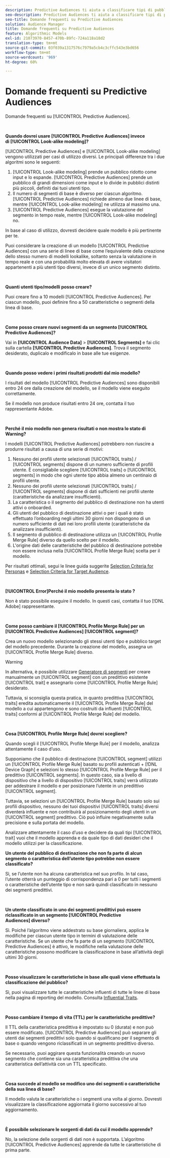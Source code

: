 ```yaml
---
description: Predictive Audiences ti aiuta a classificare tipi di pubblico sconosciuti in utenti tipo distinti in tempo reale utilizzando la scienza dei dati.
seo-description: Predictive Audiences ti aiuta a classificare tipi di pubblico sconosciuti in utenti tipo distinti in tempo reale utilizzando la scienza dei dati.
seo-title: Domande frequenti su Predictive Audiences
solution: Audience Manager
title: Domande frequenti su Predictive Audiences
feature: Algorithmic Models
exl-id: 21073970-8457-470b-89fc-724a118a18d2
translation-type: tm+mt
source-git-commit: 03f039a1317576c7979a5cb4c3cffc543e3bd656
workflow-type: tm+mt
source-wordcount: '969'
ht-degree: 60%

---
```


# Domande frequenti su Predictive Audiences

Domande frequenti su [!UICONTROL Predictive Audiences].

 

**Quando dovrei usare [!UICONTROL Predictive Audiences] invece di [!UICONTROL Look-alike modeling]?**

[!UICONTROL Predictive Audiences] e [!UICONTROL Look-alike modeling] vengono utilizzati per casi di utilizzo diversi. Le principali differenze tra i due algoritmi sono le seguenti:

1. [!UICONTROL Look-alike modeling] prende un pubblico ridotto come input e lo espande. [!UICONTROL Predictive Audiences] prende un pubblico di grandi dimensioni come input e lo divide in pubblici distinti più piccoli, definiti dai tuoi utenti tipo.
1. Il numero di segmenti di base è diverso per ciascun algoritmo. [!UICONTROL Predictive Audiences] richiede almeno due linee di base, mentre [!UICONTROL Look-alike modeling] ne utilizza al massimo una.
1. [!UICONTROL Predictive Audiences] esegue la valutazione del segmento in tempo reale, mentre [!UICONTROL Look-alike modeling] no.

In base al caso di utilizzo, dovresti decidere quale modello è più pertinente per te.

Puoi considerare la creazione di un modello [!UICONTROL Predictive Audiences] con una serie di linee di base come l’equivalente della creazione dello stesso numero di modelli lookalike, soltanto senza la valutazione in tempo reale e con una probabilità molto elevata di avere visitatori appartenenti a più utenti tipo diversi, invece di un unico segmento distinto.

 

**Quanti utenti tipo/modelli posso creare?**

Puoi creare fino a 10 modelli [!UICONTROL Predictive Audiences]. Per ciascun modello, puoi definire fino a 50 caratteristiche o segmenti della linea di base.

 

**Come posso creare nuovi segmenti da un segmento [!UICONTROL Predictive Audiences]?**

Vai in **[!UICONTROL Audience Data]** > **[!UICONTROL Segments]** e fai clic sulla cartella **[!UICONTROL Predictive Audiences]**. Trova il segmento desiderato, duplicalo e modificalo in base alle tue esigenze.

 

**Quando posso vedere i primi risultati prodotti dal mio modello?**

I risultati del modello [!UICONTROL Predictive Audiences] sono disponibili entro 24 ore dalla creazione del modello, se il modello viene eseguito correttamente.

Se il modello non produce risultati entro 24 ore, contatta il tuo rappresentante Adobe.

 

**Perché il mio modello non genera risultati o non mostra lo stato di Warning?**

I modelli [!UICONTROL Predictive Audiences] potrebbero non riuscire a produrre risultati a causa di una serie di motivi:

1. Nessuno dei profili utente selezionati [!UICONTROL traits] / [!UICONTROL segments] dispone di un numero sufficiente di profili utente. È consigliabile scegliere [!UICONTROL traits] o [!UICONTROL segments] in modo che ogni utente tipo abbia almeno un centinaio di profili utente.
1. Nessuno dei profili utente selezionati [!UICONTROL traits] / [!UICONTROL segments] dispone di dati sufficienti nei profili utente (caratteristiche da analizzare insufficienti).
1. La caratteristica o il segmento del pubblico di destinazione non ha utenti attivi o onboarded.
1. Gli utenti del pubblico di destinazione attivi o per i quali è stato effettuato l’onboarding negli ultimi 30 giorni non dispongono di un numero sufficiente di dati nei loro profili utente (caratteristiche da analizzare insufficienti).
1. Il segmento di pubblico di destinazione utilizza un [!UICONTROL Profile Merge Rule] diverso da quello scelto per il modello.
1. L&#39;origine dati delle caratteristiche del pubblico di destinazione potrebbe non essere inclusa nella [!UICONTROL Profile Merge Rule] scelta per il modello.

Per risultati ottimali, segui le linee guida suggerite [Selection Criteria for Personas](../features/algorithmic-models/predictive-audiences.md#selection-personas) e [Selection Criteria for Target Audience](../features/algorithmic-models/predictive-audiences.md#selection-audience).

 

**[!UICONTROL Error]Perché il mio modello presenta lo stato ?**

Non è stato possibile eseguire il modello. In questi casi, contatta il tuo [!DNL Adobe] rappresentante.

 

**Come posso cambiare il  [!UICONTROL Profile Merge Rule] per un  [!UICONTROL Predictive Audiences] [!UICONTROL segment]?**

Crea un nuovo modello selezionando gli stessi utenti tipo e pubblico target del modello precedente. Durante la creazione del modello, assegna un [!UICONTROL Profile Merge Rule] diverso.

>[!WARNING]
> In alternativa, è possibile utilizzare [Generatore di segmenti](../features/segments/segment-builder.md) per creare manualmente un [!UICONTROL segment] con un predittivo esistente [!UICONTROL trait] e assegnarlo come [!UICONTROL Profile Merge Rule] desiderato.
> 
> Tuttavia, si sconsiglia questa pratica, in quanto predittiva [!UICONTROL traits] eredita automaticamente il [!UICONTROL Profile Merge Rule] del modello a cui appartengono e sono costruiti da influenti [!UICONTROL traits] conformi al [!UICONTROL Profile Merge Rule] del modello.

 

**Cosa  [!UICONTROL Profile Merge Rule] dovrei scegliere?**

Quando scegli il [!UICONTROL Profile Merge Rule] per il modello, analizza attentamente il caso d’uso.

Supponiamo che il pubblico di destinazione [!UICONTROL segment] utilizzi un [!UICONTROL Profile Merge Rule] basato su profili autenticati + [!DNL Device Graph] e selezioni lo stesso [!UICONTROL Profile Merge Rule] per il predittivo [!UICONTROL segments]. In questo caso, sia a livello di dispositivo che a livello di dispositivo [!UICONTROL traits] verrà utilizzato per addestrare il modello e per posizionare l’utente in un predittivo [!UICONTROL segment].

Tuttavia, se selezioni un [!UICONTROL Profile Merge Rule] basato solo sui profili dispositivo, nessuno dei tuoi dispositivi [!UICONTROL traits] diversi diventerà influente e non contribuirà al posizionamento degli utenti in un [!UICONTROL segment] predittivo. Ciò può influire negativamente sulla precisione e sulla portata del modello.

Analizzare attentamente il caso d’uso e decidere da quali tipi [!UICONTROL trait] vuoi che il modello apprenda e da quale tipo di dati desideri che il modello utilizzi per la classificazione.

**Un utente del pubblico di destinazione che non fa parte di alcun segmento o caratteristica dell’utente tipo potrebbe non essere classificato?**

Sì, se l’utente non ha alcuna caratteristica nel suo profilo. In tal caso, l’utente otterrà un punteggio di corrispondenza pari a 0 per tutti i segmenti o caratteristiche dell’utente tipo e non sarà quindi classificato in nessuno dei segmenti predittivi.

 

**Un utente classificato in uno dei segmenti predittivi può essere riclassificato in un segmento [!UICONTROL Predictive Audiences] diverso?**

Sì. Poiché l’algoritmo viene addestrato su base giornaliera, applica le modifiche per ciascun utente tipo in termini di valutazione delle caratteristiche. Se un utente che fa parte di un segmento [!UICONTROL Predictive Audiences] è attivo, le modifiche nella valutazione delle caratteristiche possono modificare la classificazione in base all’attività degli ultimi 30 giorni.

 

**Posso visualizzare le caratteristiche in base alle quali viene effettuata la classificazione del pubblico?**

Sì, puoi visualizzare tutte le caratteristiche influenti di tutte le linee di base nella pagina di reporting del modello. Consulta [Influential Traits](../features/algorithmic-models/predictive-audiences-reporting.md#influential-traits).

 

**Posso cambiare il tempo di vita (TTL) per le caratteristiche predittive?**

Il TTL della caratteristica predittiva è impostato su 0 (durata) e non può essere modificato. [!UICONTROL Predictive Audiences] può separare gli utenti dai segmenti predittivi solo quando si qualificano per il segmento di base o quando vengono riclassificati in un segmento predittivo diverso.

Se necessario, puoi aggirare questa funzionalità creando un nuovo segmento che contiene sia una caratteristica predittiva che una caratteristica dell’attività con un TTL specificato.

 


**Cosa succede al modello se modifico uno dei segmenti o caratteristiche della sua linea di base?**

Il modello valuta le caratteristiche o i segmenti una volta al giorno. Dovresti visualizzare la classificazione aggiornata il giorno successivo al tuo aggiornamento.

 

**È possibile selezionare le sorgenti di dati da cui il modello apprende?**

No, la selezione delle sorgenti di dati non è supportata. L’algoritmo [!UICONTROL Predictive Audiences] apprende da tutte le caratteristiche di prima parte.
